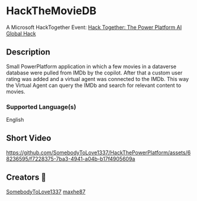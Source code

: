# HackTheMovieDB
A Microsoft HackTogether Event:
[Hack Together: The Power Platform AI Global Hack](https://devblogs.microsoft.com/powerplatform/hack-together-the-power-platform-ai-global-hack/)

## Description
Small PowerPlatform application in which a few movies in a dataverse database were pulled from IMDb by the copilot. After that a custom user rating was added and a virtual agent was connected to the IMDb. 
This way the Virtual Agent can query the IMDb and search for relevant content to movies.

### Supported Language(s)
English

## Short Video
https://github.com/SomebodyToLove1337/HackThePowerPlatform/assets/68236595/f7228375-7ba3-4941-a04b-b17f4905609a

## Creators 🚀
[SomebodyToLove1337](https://github.com/SomebodyToLove1337)
[maxhe87](https://github.com/maxhe87)
